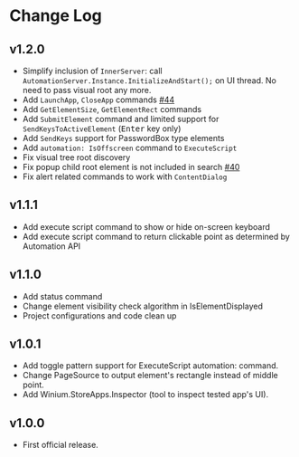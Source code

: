 # Change Log

<!--## Unreleased-->


## v1.2.0

- Simplify inclusion of `InnerServer`: call `AutomationServer.Instance.InitializeAndStart();` on UI thread. No need to pass visual root any more.
- Add `LaunchApp`, `CloseApp` commands [#44](https://github.com/2gis/Winium.StoreApps/issues/44)
- Add `GetElementSize`, `GetElementRect` commands
- Add `SubmitElement` command and limited support for `SendKeysToActiveElement` (<kbd>Enter</kbd> key only)
- Add `SendKeys` support for PasswordBox type elements
- Add `automation: IsOffscreen` command to `ExecuteScript`
- Fix visual tree root discovery
- Fix popup child root element is not included in search [#40](https://github.com/2gis/Winium.StoreApps/issues/40)
- Fix alert related commands to work with `ContentDialog`


## v1.1.1

- Add execute script command to show or hide on-screen keyboard
- Add execute script command to return clickable point as determined by Automation API


## v1.1.0

- Add status command
- Change element visibility check algorithm in IsElementDisplayed
- Project configurations and code clean up


## v1.0.1

- Add toggle pattern support for ExecuteScript automation: command.
- Change PageSource to output element's rectangle instead of middle point.
- Add Winium.StoreApps.Inspector (tool to inspect tested app's UI).


## v1.0.0

- First official release.

